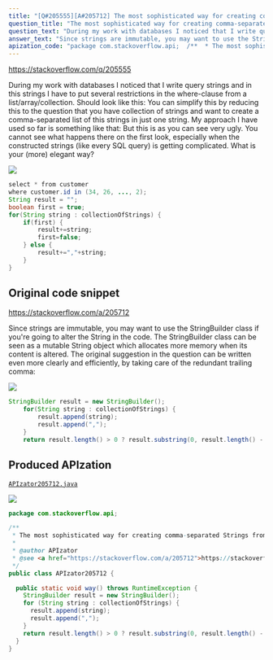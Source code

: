 ```yaml
---
title: "[Q#205555][A#205712] The most sophisticated way for creating comma-separated Strings from a Collection/Array/List?"
question_title: "The most sophisticated way for creating comma-separated Strings from a Collection/Array/List?"
question_text: "During my work with databases I noticed that I write query strings and in this strings I have to put several restrictions in the where-clause from a list/array/collection. Should look like this: You can simplify this by reducing this to the question that you have collection of strings and want to create a comma-separated list of this strings in just one string. My approach I have used so far is something like that: But this is as you can see very ugly. You cannot see what happens there on the first look, especially when the constructed strings (like every SQL query) is getting complicated. What is your (more) elegant way?"
answer_text: "Since strings are immutable, you may want to use the StringBuilder class if you're going to alter the String in the code. The StringBuilder class can be seen as a mutable String object which allocates more memory when its content is altered. The original suggestion in the question can be written even more clearly and efficiently, by taking care of the redundant trailing comma:"
apization_code: "package com.stackoverflow.api;  /**  * The most sophisticated way for creating comma-separated Strings from a Collection/Array/List?  *  * @author APIzator  * @see <a href=\"https://stackoverflow.com/a/205712\">https://stackoverflow.com/a/205712</a>  */ public class APIzator205712 {    public static void way() throws RuntimeException {     StringBuilder result = new StringBuilder();     for (String string : collectionOfStrings) {       result.append(string);       result.append(\",\");     }     return result.length() > 0 ? result.substring(0, result.length() - 1) : \"\";   } }"
---
```


https://stackoverflow.com/q/205555

During my work with databases I noticed that I write query strings and in this strings I have to put several restrictions in the where-clause from a list/array/collection. Should look like this:
You can simplify this by reducing this to the question that you have collection of strings and want to create a comma-separated list of this strings in just one string.
My approach I have used so far is something like that:
But this is as you can see very ugly. You cannot see what happens there on the first look, especially when the constructed strings (like every SQL query) is getting complicated.
What is your (more) elegant way?


<div class="code-logo"><img src="/stackoverflow.png" /></div>

```java
select * from customer 
where customer.id in (34, 26, ..., 2);
String result = "";
boolean first = true;
for(String string : collectionOfStrings) {
    if(first) {
        result+=string;
        first=false;
    } else {
        result+=","+string;
    }
}
```


## Original code snippet

https://stackoverflow.com/a/205712

Since strings are immutable, you may want to use the StringBuilder class if you&#x27;re going to alter the String in the code.
The StringBuilder class can be seen as a mutable String object which allocates more memory when its content is altered.
The original suggestion in the question can be written even more clearly and efficiently, by taking care of the redundant trailing comma:

<div class="code-logo"><img src="/stackoverflow.png" /></div>

```java
StringBuilder result = new StringBuilder();
    for(String string : collectionOfStrings) {
        result.append(string);
        result.append(",");
    }
    return result.length() > 0 ? result.substring(0, result.length() - 1): "";
```

## Produced APIzation

[`APIzator205712.java`](https://github.com/pasqualesalza/apization-temp-data/raw/master/search/APIzator205712.java)

<div class="code-logo"><img src="/apizator.png" /></div>

```java
package com.stackoverflow.api;

/**
 * The most sophisticated way for creating comma-separated Strings from a Collection/Array/List?
 *
 * @author APIzator
 * @see <a href="https://stackoverflow.com/a/205712">https://stackoverflow.com/a/205712</a>
 */
public class APIzator205712 {

  public static void way() throws RuntimeException {
    StringBuilder result = new StringBuilder();
    for (String string : collectionOfStrings) {
      result.append(string);
      result.append(",");
    }
    return result.length() > 0 ? result.substring(0, result.length() - 1) : "";
  }
}

```